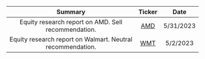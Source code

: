 | Summary | Ticker | Date |
| :---: | :---: | :---: |
| Equity research report on AMD. Sell recommendation. | [AMD](https://github.com/coolnikitav/nikitas-notebook/blob/main/investing/amd-equity-research-report.md) | 5/31/2023
| Equity research report on Walmart. Neutral recommendation. | [WMT](https://github.com/coolnikitav/nikitas-notebook/blob/main/investing/wmt-equity-research-report.md) | 5/2/2023
